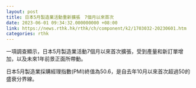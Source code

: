 ```yaml
---
layout: post
title: 日本5月製造業活動重新擴張　7個月以來首次
date: 2023-06-01 09:34:32.000000000 +08:00
link: https://news.rthk.hk/rthk/ch/component/k2/1703032-20230601.htm
categories: rthk
---
```


一項調查顯示，日本5月製造業活動7個月以來首次擴張，受到產量和新訂單增加，以及未來1年前景正面所帶動。

日本5月製造業採購經理指數(PMI)終值為50.6，是自去年10月以來首次超過50的盛衰分界線。
